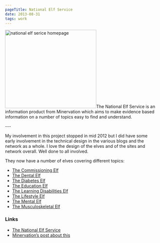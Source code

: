 ```yaml
---
pageTitle: National Elf Service
date: 2013-08-31
tags: work   
---
```

<p><img src="/assets/images/elvesnetwork-small.png" alt="national elf serice homepage" width="300" height="257" />The National Elf Service is an information product from Minervation which aims to make evidence based information on a number of topics easy to find and understand.</p>
---

<p>My involvement in this project stopped in mid 2012 but I did have some early involvement in the technical design in the various blogs and the network as a whole. I love the design of the elves and of the sites and network overall. Well done to all involved.</p>
<p>They now have a number of elves covering different topics:</p>
<ul>
<li><a href="http://www.thecommissioningelf.net/">The Commissioning Elf</a></li>
<li><a href="http://www.thedentalelf.net/">The Dental Elf</a></li>
<li><a href="http://www.thediabeteself.net/">The Diabetes Elf</a></li>
<li><a href="http://www.educationelf.net/">The Education Elf</a></li>
<li><a href="http://www.thelearningdisabilitieself.net">The Learning Disabilities Elf</a></li>
<li><a href="http://www.thelifestyleelf.net/">The Lifestyle Elf</a></li>
<li><a href="http://www.thementalelf.net">The Mental Elf</a></li>
<li><a href="http://www.themusculoskeletalelf.net/">The Musculoskeletal Elf</a></li>
</ul>
<h3>Links</h3>
<ul>
<li><a href="http://www.nationalelfservice.net/">The National Elf Service</a></li>
<li><a href="http://www.minervation.com/a-new-look-for-the-national-elf-service/">Minervation’s post about this</a></li>
</ul>